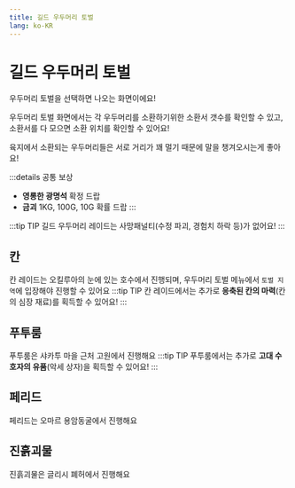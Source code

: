 ```yaml
---
title: 길드 우두머리 토벌
lang: ko-KR
---
```

# 길드 우두머리 토벌
<!-- TODO: 우두머리 토벌 창 이미지 -->
우두머리 토벌을 선택하면 나오는 화면이에요!

우두머리 토벌 화면에서는 각 우두머리를 소환하기위한 소환서 갯수를 확인할 수 있고,\
소환서를 다 모으면 소환 위치를 확인할 수 있어요!

육지에서 소환되는 우두머리들은 서로 거리가 꽤 멀기 때문에 말을 챙겨오시는게 좋아요!

:::details 공통 보상
 - **영롱한 광명석** 확정 드랍
 - **금괴** 1KG, 100G, 10G 확률 드랍
:::

:::tip TIP
길드 우두머리 레이드는 사망패널티(수정 파괴, 경험치 하락 등)가 없어요!
:::

## 칸
칸 레이드는 오킬루아의 눈에 있는 호수에서 진행되며, 우두머리 토벌 메뉴에서 `토벌 지역`에 입장해야 진행할 수 있어요
:::tip TIP
칸 레이드에서는 추가로 **응축된 칸의 마력**(칸의 심장 재료)를 획득할 수 있어요!
:::

## 푸투룸
푸투룸은 샤카투 마을 근처 고원에서 진행해요
:::tip TIP
푸투룸에서는 추가로 **고대 수호자의 유품**(악세 상자)을 획득할 수 있어요!
:::

## 페리드
페리드는 오마르 용암동굴에서 진행해요

## 진흙괴물
진흙괴물은 글리시 폐허에서 진행해요
